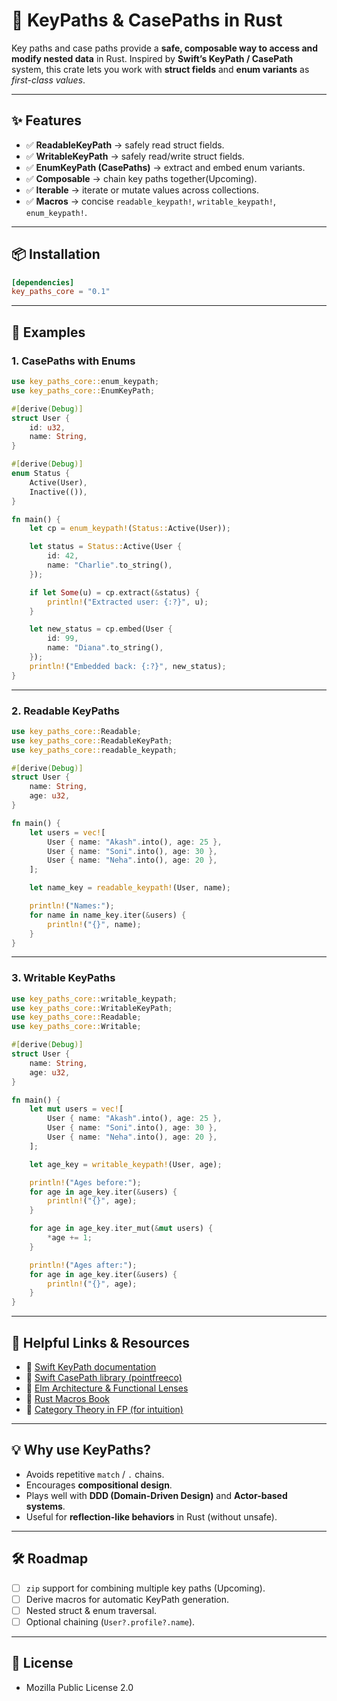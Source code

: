 # 🔑 KeyPaths & CasePaths in Rust

Key paths and case paths provide a **safe, composable way to access and modify nested data** in Rust.
Inspired by **Swift’s KeyPath / CasePath** system, this crate lets you work with **struct fields** and **enum variants** as *first-class values*.

---

## ✨ Features

* ✅ **ReadableKeyPath** → safely read struct fields.
* ✅ **WritableKeyPath** → safely read/write struct fields.
* ✅ **EnumKeyPath (CasePaths)** → extract and embed enum variants.
* ✅ **Composable** → chain key paths together(Upcoming).
* ✅ **Iterable** → iterate or mutate values across collections.
* ✅ **Macros** → concise `readable_keypath!`, `writable_keypath!`, `enum_keypath!`.

---

## 📦 Installation

```toml
[dependencies]
key_paths_core = "0.1"
```

---

## 🚀 Examples

### 1. CasePaths with Enums

```rust
use key_paths_core::enum_keypath;
use key_paths_core::EnumKeyPath;

#[derive(Debug)]
struct User {
    id: u32,
    name: String,
}

#[derive(Debug)]
enum Status {
    Active(User),
    Inactive(()),
}

fn main() {
    let cp = enum_keypath!(Status::Active(User));

    let status = Status::Active(User {
        id: 42,
        name: "Charlie".to_string(),
    });

    if let Some(u) = cp.extract(&status) {
        println!("Extracted user: {:?}", u);
    }

    let new_status = cp.embed(User {
        id: 99,
        name: "Diana".to_string(),
    });
    println!("Embedded back: {:?}", new_status);
}
```

---

### 2. Readable KeyPaths

```rust
use key_paths_core::Readable;
use key_paths_core::ReadableKeyPath;
use key_paths_core::readable_keypath;

#[derive(Debug)]
struct User {
    name: String,
    age: u32,
}

fn main() {
    let users = vec![
        User { name: "Akash".into(), age: 25 },
        User { name: "Soni".into(), age: 30 },
        User { name: "Neha".into(), age: 20 },
    ];

    let name_key = readable_keypath!(User, name);

    println!("Names:");
    for name in name_key.iter(&users) {
        println!("{}", name);
    }
}
```

---

### 3. Writable KeyPaths

```rust
use key_paths_core::writable_keypath;
use key_paths_core::WritableKeyPath;
use key_paths_core::Readable;
use key_paths_core::Writable;

#[derive(Debug)]
struct User {
    name: String,
    age: u32,
}

fn main() {
    let mut users = vec![
        User { name: "Akash".into(), age: 25 },
        User { name: "Soni".into(), age: 30 },
        User { name: "Neha".into(), age: 20 },
    ];

    let age_key = writable_keypath!(User, age);

    println!("Ages before:");
    for age in age_key.iter(&users) {
        println!("{}", age);
    }

    for age in age_key.iter_mut(&mut users) {
        *age += 1;
    }

    println!("Ages after:");
    for age in age_key.iter(&users) {
        println!("{}", age);
    }
}
```

---

## 🔗 Helpful Links & Resources

* 📘 [Swift KeyPath documentation](https://developer.apple.com/documentation/swift/keypath)
* 📘 [Swift CasePath library (pointfreeco)](https://github.com/pointfreeco/swift-case-paths)
* 📘 [Elm Architecture & Functional Lenses](https://guide.elm-lang.org/architecture/)
* 📘 [Rust Macros Book](https://doc.rust-lang.org/book/ch19-06-macros.html)
* 📘 [Category Theory in FP (for intuition)](https://bartoszmilewski.com/2014/11/24/category-the-essence-of-composition/)

---

## 💡 Why use KeyPaths?

* Avoids repetitive `match` / `.` chains.
* Encourages **compositional design**.
* Plays well with **DDD (Domain-Driven Design)** and **Actor-based systems**.
* Useful for **reflection-like behaviors** in Rust (without unsafe).

---

## 🛠 Roadmap

* [ ] `zip` support for combining multiple key paths (Upcoming).
* [ ] Derive macros for automatic KeyPath generation.
* [ ] Nested struct & enum traversal.
* [ ] Optional chaining (`User?.profile?.name`).

---

## 📜 License

* Mozilla Public License 2.0